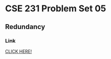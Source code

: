 # CSE 231 Problem Set 05

## Redundancy 

### Link

[CLICK HERE!](https://docs.google.com/document/d/1P_RfiJWwpXBMJdDwc0Z8V0Tk_-k8jvg2YFs2pHg9-Uw/edit?usp=sharing)
